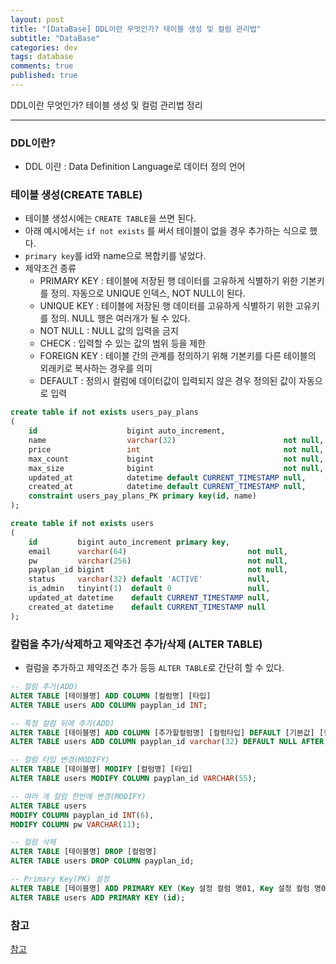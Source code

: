 ```yaml
---
layout: post
title: "[DataBase] DDL이란 무엇인가? 테이블 생성 및 컬럼 관리법"
subtitle: "DataBase"
categories: dev
tags: database
comments: true
published: true
---
```


DDL이란 무엇인가? 테이블 생성 및 컬럼 관리법 정리

---
  
### DDL이란?
  
- DDL 이란 : Data Definition Language로 데이터 정의 언어
  
### 테이블 생성(CREATE TABLE)
- 테이블 생성시에는 ```CREATE TABLE```을 쓰면 된다.
- 아래 예시에서는 ```if not exists``` 를 써서 테이블이 없을 경우 추가하는 식으로 했다.
- ```primary key```를 id와 name으로 복합키를 넣었다.
- 제약조건 종류
    - PRIMARY KEY : 테이블에 저장된 행 데이터를 고유하게 식별하기 위한 기본키를 정의. 자동으로 UNIQUE 인덱스, NOT NULL이 된다.
    - UNIQUE KEY : 테이블에 저장된 행 데이터를 고유하게 식별하기 위한 고유키를 정의. NULL 행은 여러개가 될 수 있다.
    - NOT NULL : NULL 값의 입력을 금지
    - CHECK : 입력할 수 있는 값의 범위 등을 제한
    - FOREIGN KEY : 테이블 간의 관계를 정의하기 위해 기본키를 다른 테이블의 외래키로 복사하는 경우를 의미
    - DEFAULT : 정의시 컬럼에 데이터값이 입력되지 않은 경우 정의된 값이 자동으로 입력
  
```sql
create table if not exists users_pay_plans
(
    id                    bigint auto_increment,
    name                  varchar(32)                        not null,
    price                 int                                not null,
    max_count             bigint                             not null,
    max_size              bigint                             not null,
    updated_at            datetime default CURRENT_TIMESTAMP null,
    created_at            datetime default CURRENT_TIMESTAMP null,
    constraint users_pay_plans_PK primary key(id, name)
);

create table if not exists users
(
    id         bigint auto_increment primary key,
    email      varchar(64)                           not null,
    pw         varchar(256)                          not null,
    payplan_id bigint                                not null,
    status     varchar(32) default 'ACTIVE'          null,
    is_admin   tinyint(1)  default 0                 null,
    updated_at datetime    default CURRENT_TIMESTAMP null,
    created_at datetime    default CURRENT_TIMESTAMP null
);
```
  
### 칼럼을 추가/삭제하고 제약조건 추가/삭제 (ALTER TABLE)
- 컬럼을 추가하고 제약조건 추가 등등 ```ALTER TABLE```로 간단히 할 수 있다.
  
```sql
-- 컬럼 추가(ADD)
ALTER TABLE [테이블명] ADD COLUMN [컬럼명] [타입]
ALTER TABLE users ADD COLUMN payplan_id INT;

-- 특정 컬럼 뒤에 추가(ADD)
ALTER TABLE [테이블명] ADD COLUMN [추가할컬럼명] [컬럼타입] DEFAULT [기본값] [컬럼위치]
ALTER TABLE users ADD COLUMN payplan_id varchar(32) DEFAULT NULL AFTER pw;

-- 컬럼 타입 변경(MODIFY)
ALTER TABLE [테이블명] MODIFY [컬럼명] [타입]
ALTER TABLE users MODIFY COLUMN payplan_id VARCHAR(55);

-- 여러 개 컬럼 한번에 변경(MODIFY)
ALTER TABLE users
MODIFY COLUMN payplan_id INT(6),
MODIFY COLUMN pw VARCHAR(11);

-- 컬럼 삭제
ALTER TABLE [테이블명] DROP [컬럼명]
ALTER TABLE users DROP COLUMN payplan_id;

-- Primary Key(PK) 설정
ALTER TABLE [테이블명] ADD PRIMARY KEY (Key 설정 컬럼 명01, Key 설정 컬럼 명02) 
ALTER TABLE users ADD PRIMARY KEY (id);
```
  
### 참고
[참고](https://java119.tistory.com/83)